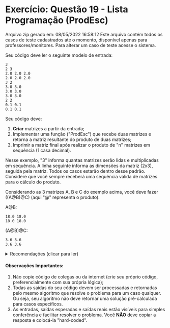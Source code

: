 # Exercício: Questão 19 - Lista Programação (ProdEsc)

Arquivo zip gerado em: 08/05/2022 16:58:12 
Este arquivo contém todos os casos de teste cadastrados até o momento, disponível apenas para professores/monitores. 
Para alterar um caso de teste acesse o sistema. 


Seu código deve ler o seguinte modelo de entrada:
```
3
2 3
2.0 2.0 2.0
2.0 2.0 2.0
3 2
3.0 3.0
3.0 3.0
3.0 3.0
2 2
0.1 0.1
0.1 0.1
```
Seu código deve:
1. **Criar** matrizes a partir da entrada;
2. Implementar uma função ("ProdEsc") que recebe duas matrizes e retorna a matriz resultante do produto de duas matrizes;
3. Imprimir a matriz final após realizar o produto de "n" matrizes em sequência (1 casa decimal).


Nesse exemplo, "3" informa quantas matrizes serão lidas e multiplicadas em sequência. A linha seguinte informa as dimensões da matriz (2x3), seguida pela matriz. Todos os casos estarão dentro desse padrão. Considere que você sempre receberá uma sequência válida de matrizes para o cálculo do produto.

Considerando as 3 matrizes A, B e C do exemplo acima, você deve fazer ((A@B)@C)  (aqui "@" representa o produto).

A@B:
```
18.0 18.0
18.0 18.0
```
(A@B)@C:
```
3.6 3.6
3.6 3.6
```

<details>
  <summary>Recomendações  (clicar para ler)</summary>
  1. Se decidir alocar memória para as matrizes, lembre-se de liberar essa memória também;
  2. Se você alocar memória dentro de um loop e reutilizar uma mesma variável para novas alocações, lembre-se de liberar essa memória no fim do loop antes de novas alocações também;
</details>


#### Observações Importantes:

1. Não copie código de colegas ou da internet (crie seu próprio código, preferencialmente com sua própria lógica);
2. Todas as saídas do seu código devem ser processadas e retornadas pelo mesmo algoritmo que resolve o problema para um caso qualquer. Ou seja, seu algoritmo não deve retornar uma solução pré-calculada para casos específicos.
3. As entradas, saídas esperadas e saídas reais estão visíveis para simples conferência e facilitar resolver o problema. Você **NÃO** deve copiar a resposta e colocá-la "hard-coded".
